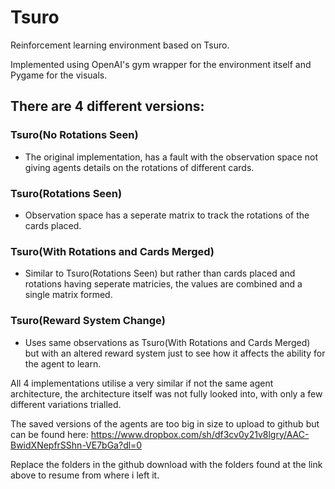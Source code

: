 # Tsuro
Reinforcement learning environment based on Tsuro.

Implemented using OpenAI's gym wrapper for the environment itself and Pygame for the visuals.

There are 4 different versions:
---
### Tsuro(No Rotations Seen)
- The original implementation, has a fault with the observation space not giving agents details on the rotations of different cards.
### Tsuro(Rotations Seen)
- Observation space has a seperate matrix to track the rotations of the cards placed.
### Tsuro(With Rotations and Cards Merged)
- Similar to Tsuro(Rotations Seen) but rather than cards placed and rotations having seperate matricies, the values are combined and a single matrix formed.
### Tsuro(Reward System Change)
- Uses same observations as Tsuro(With Rotations and Cards Merged) but with an altered reward system just to see how it affects the ability for the agent to learn.

All 4 implementations utilise a very similar if not the same agent architecture, the architecture itself was not fully looked into, with only a few different variations trialled.

The saved versions of the agents are too big in size to upload to github but can be found here: 
https://www.dropbox.com/sh/df3cv0y21v8lgry/AAC-BwidXNepfrSShn-VE7bGa?dl=0

Replace the folders in the github download with the folders found at the link above to resume from where i left it.
